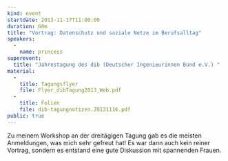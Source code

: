 ```yaml
---
kind: event
startdate: 2013-11-17T11:00:00
duration: 60m
title: "Vortrag: Datenschutz und soziale Netze im Berufsalltag"
speakers:
  -
    name: princess
superevent:
  title: "Jahrestagung des dib (Deutscher Ingenieurinnen Bund e.V.) "
material:
  -
    title: Tagungsflyer
    file: Flyer_dibTagung2013_Web.pdf
  -
    title: Folien
    file: dib-tagungnotizen.20131116.pdf
public: true
---
```

Zu meinem Workshop an der dreitägigen Tagung gab es die meisten
Anmeldungen, was mich sehr gefreut hat! Es war dann auch kein reiner
Vortrag, sondern es entstand eine gute Diskussion mit spannenden Frauen.
